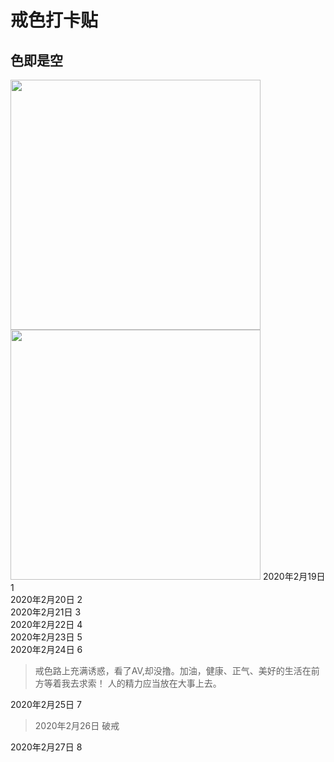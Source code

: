 # **戒色打卡贴**
  
## 色即是空

<img src="http://5b0988e595225.cdn.sohucs.com/q_70,c_zoom,w_640/images/20190104/1b8aa09a81ff472bad5246506bae0bb3.jpeg" width="400">
<img src="https://ss1.baidu.com/6ONXsjip0QIZ8tyhnq/it/u=404665576,429746125&fm=173&app=25&f=JPEG?w=640&h=649&s=6CF2874647B3EDCC62331E7D0300107A" width="400">
2020年2月19日   1<br>
2020年2月20日   2<br>
2020年2月21日   3<br>
2020年2月22日   4<br>
2020年2月23日   5<br>
2020年2月24日   6<br>

> 戒色路上充满诱惑，看了AV,却没撸。加油，健康、正气、美好的生活在前方等着我去求索！
 人的精力应当放在大事上去。

2020年2月25日   7<br>   
> 2020年2月26日    破戒

2020年2月27日   8<br>
